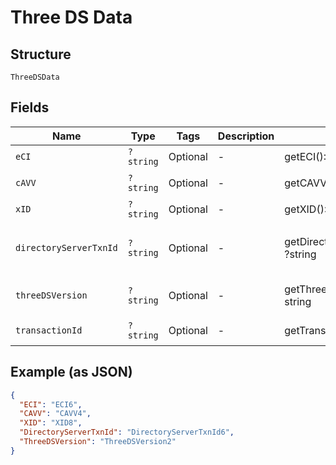 
# Three DS Data

## Structure

`ThreeDSData`

## Fields

| Name | Type | Tags | Description | Getter | Setter |
|  --- | --- | --- | --- | --- | --- |
| `eCI` | `?string` | Optional | - | getECI(): ?string | setECI(?string eCI): void |
| `cAVV` | `?string` | Optional | - | getCAVV(): ?string | setCAVV(?string cAVV): void |
| `xID` | `?string` | Optional | - | getXID(): ?string | setXID(?string xID): void |
| `directoryServerTxnId` | `?string` | Optional | - | getDirectoryServerTxnId(): ?string | setDirectoryServerTxnId(?string directoryServerTxnId): void |
| `threeDSVersion` | `?string` | Optional | - | getThreeDSVersion(): ?string | setThreeDSVersion(?string threeDSVersion): void |
| `transactionId` | `?string` | Optional | - | getTransactionId(): ?string | setTransactionId(?string transactionId): void |

## Example (as JSON)

```json
{
  "ECI": "ECI6",
  "CAVV": "CAVV4",
  "XID": "XID8",
  "DirectoryServerTxnId": "DirectoryServerTxnId6",
  "ThreeDSVersion": "ThreeDSVersion2"
}
```

